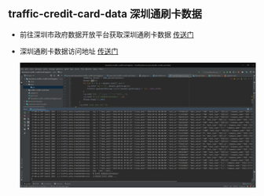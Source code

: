 ## traffic-credit-card-data 深圳通刷卡数据

* 前往深圳市政府数据开放平台获取深圳通刷卡数据 [传送门](https://opendata.sz.gov.cn/)

* 深圳通刷卡数据访问地址 [传送门](https://opendata.sz.gov.cn/data/api/toApiDetails/29200_00403601) 

  ![正在爬取刷卡数据](../data/pic/爬取数据.png)
